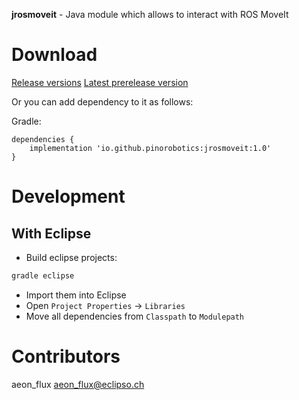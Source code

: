 **jrosmoveit** - Java module which allows to interact with ROS MoveIt

# Download

[Release versions](https://github.com/pinorobotics/jrosmoveit/releases)
[Latest prerelease version](https://github.com/pinorobotics/jrosmoveit/tree/main/jrosmoveit/release)

Or you can add dependency to it as follows:

Gradle:

```
dependencies {
    implementation 'io.github.pinorobotics:jrosmoveit:1.0'
}
```

# Development

## With Eclipse

- Build eclipse projects:

``` bash
gradle eclipse
```

- Import them into Eclipse
- Open `Project Properties` -> `Libraries`
- Move all dependencies from `Classpath` to `Modulepath`

# Contributors

aeon_flux <aeon_flux@eclipso.ch>
